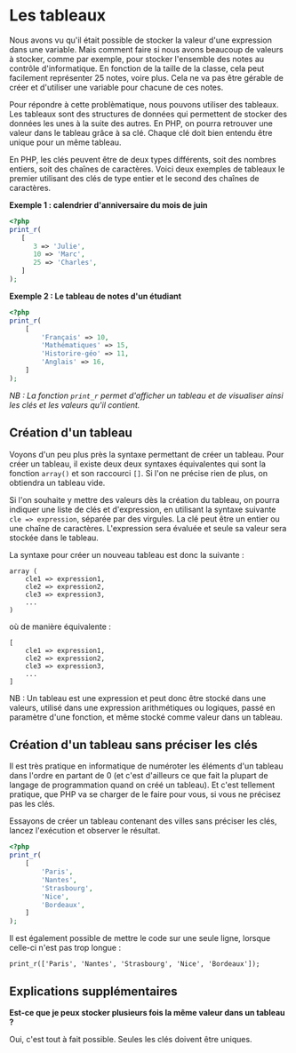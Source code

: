 # Les tableaux

Nous avons vu qu'il était possible de stocker la valeur d'une expression dans une variable. Mais comment faire si nous avons 
beaucoup de valeurs à stocker, comme par exemple, pour stocker l'ensemble des notes au contrôle d'informatique. En fonction de
la taille de la classe, cela peut facilement représenter 25 notes, voire plus. Cela ne va pas être gérable de créer et d'utiliser
une variable pour chacune de ces notes.

Pour répondre à cette problèmatique, nous pouvons utiliser des tableaux. Les tableaux sont des structures de données qui permettent de 
stocker des données les unes à la suite des autres. En PHP, on pourra retrouver une valeur dans le tableau grâce à sa clé. Chaque clé doit
bien entendu être unique pour un même tableau.

En PHP, les clés peuvent être de deux types différents, soit des nombres entiers, soit des chaînes de caractères. Voici deux exemples de tableaux
le premier utilisant des clés de type entier et le second des chaînes de caractères. 

**Exemple 1 : calendrier d'anniversaire du mois de juin** 
``` php runnable
<?php
print_r(
   [
      3 => 'Julie',
      10 => 'Marc',
      25 => 'Charles',
   ]
);
```

**Exemple 2 : Le tableau de notes d'un étudiant**
``` php runnable
<?php
print_r(
    [
        'Français' => 10,
        'Mathématiques' => 15,
        'Historire-géo' => 11,
        'Anglais' => 16,
    ]
);
```

*NB : La fonction `print_r` permet d'afficher un tableau et de visualiser ainsi les clés et les valeurs qu'il contient.*

## Création d'un tableau

Voyons d'un peu plus près la syntaxe permettant de créer un tableau. Pour créer un tableau, il existe deux deux syntaxes équivalentes qui sont 
la fonction `array()` et son raccourci `[]`. Si l'on ne précise rien de plus, on obtiendra un tableau vide.

Si l'on souhaite y mettre des valeurs dès la création du tableau, on pourra indiquer une liste de clés et d'expression, en utilisant la syntaxe suivante 
`cle => expression`, séparée par des virgules. La clé peut être un entier ou une chaîne de caractères. L'expression sera évaluée et seule sa valeur sera stockée dans le tableau.

La syntaxe pour créer un nouveau tableau est donc la suivante :
```
array (
    cle1 => expression1,
    cle2 => expression2,
    cle3 => expression3,
    ...
)
```

où de manière équivalente : 

```
[
    cle1 => expression1,
    cle2 => expression2,
    cle3 => expression3,
    ...
]
```

NB : Un tableau est une expression et peut donc être stocké dans une valeurs, utilisé dans une expression arithmétiques ou logiques, passé en paramètre 
d'une fonction, et même stocké comme valeur dans un tableau.

## Création d'un tableau sans préciser les clés

Il est très pratique en informatique de numéroter les éléments d'un tableau dans l'ordre en partant de 0 (et c'est d'ailleurs ce que fait la plupart
de langage de programmation quand on créé un tableau). Et c'est tellement pratique, que PHP va se charger de le faire pour vous, si vous ne précisez
pas les clés. 

Essayons de créer un tableau contenant des villes sans préciser les clés, lancez l'exécution et observer le résultat.
``` php runnable
<?php
print_r(
    [
        'Paris',
        'Nantes',
        'Strasbourg',
        'Nice',
        'Bordeaux',
    ]
);

```

Il est également possible de mettre le code sur une seule ligne, lorsque celle-ci n'est pas trop longue : 
```
print_r(['Paris', 'Nantes', 'Strasbourg', 'Nice', 'Bordeaux']);
```

## Explications supplémentaires

**Est-ce que je peux stocker plusieurs fois la même valeur dans un tableau ?**

Oui, c'est tout à fait possible. Seules les clés doivent être uniques.